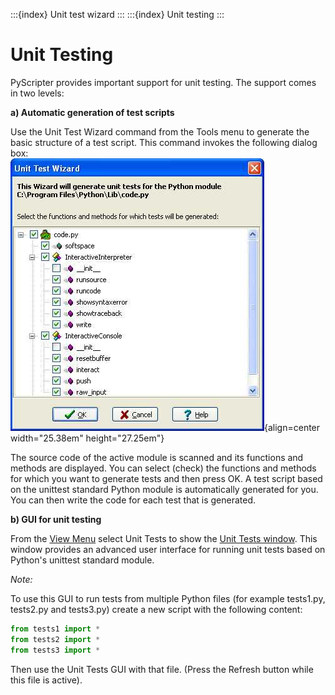 :::{index} Unit test wizard
:::
:::{index} Unit testing
:::


# Unit Testing

PyScripter provides important support for unit testing. The support comes in two levels:

**a) Automatic generation of test scripts**  

Use the Unit Test Wizard command from the Tools menu to generate the basic structure of a test 
script. This command invokes the following dialog box:  
![graphic](images/unittesting1.JPG){align=center width="25.38em" height="27.25em"}
  
The source code of the active module is scanned and its functions and methods are displayed. 
You can select (check) the functions and methods for which you want to generate tests and then 
press OK. A test script based on the unittest standard Python module is automatically generated 
for you. You can then write the code for each test that is generated.  
  
**b) GUI for unit testing**  

From the [View Menu](viewmenu) select Unit Tests to show the 
[Unit Tests window](unittestwindow). This window provides an advanced user interface for
running unit tests based on Python's unittest standard module.

*Note:*

To use this GUI to run tests from multiple Python files (for example tests1.py, tests2.py and 
tests3.py) create a new script with the following content:  

```python
from tests1 import *
from tests2 import *
from tests3 import *  
```

Then use the Unit Tests GUI with that file. (Press the Refresh button while this file is active).  

